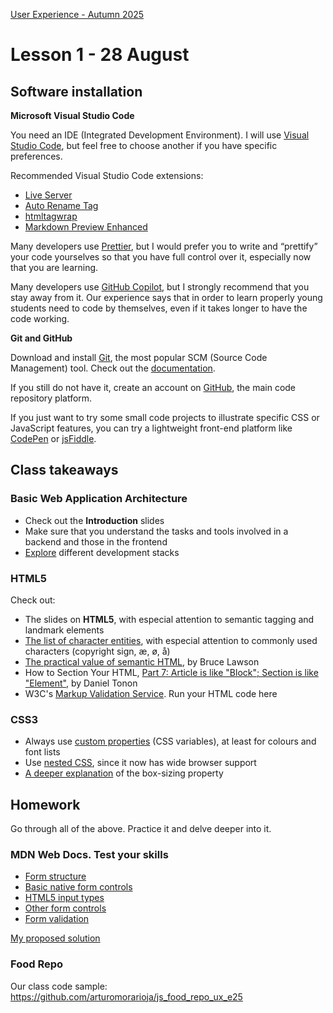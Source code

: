 [User Experience - Autumn 2025](https://github.com/arturomorarioja-kea/WD_UX_E25/blob/main/README.md)

# Lesson 1 - 28 August

## Software installation
**Microsoft Visual Studio Code**

You need an IDE (Integrated Development Environment). I will use [Visual Studio Code](https://code.visualstudio.com/), but feel free to choose another if you have specific preferences.

Recommended Visual Studio Code extensions:
- [Live Server](https://marketplace.visualstudio.com/items?itemName=ritwickdey.LiveServer)
- [Auto Rename Tag](https://marketplace.visualstudio.com/items?itemName=formulahendry.auto-rename-tag)
- [htmltagwrap](https://marketplace.visualstudio.com/items?itemName=bradgashler.htmltagwrap)
- [Markdown Preview Enhanced](https://marketplace.visualstudio.com/items?itemName=shd101wyy.markdown-preview-enhanced)

Many developers use [Prettier](https://marketplace.visualstudio.com/items?itemName=esbenp.prettier-vscode), but I would prefer you to write and “prettify” your code yourselves so that you have full control over it, especially now that you are learning.

Many developers use [GitHub Copilot](https://marketplace.visualstudio.com/items?itemName=GitHub.copilot), but I strongly recommend that you stay away from it. Our experience says that in order to learn properly  young students need to code by themselves, even if it takes longer to have the code working.

**Git and GitHub**

Download and install [Git](https://git-scm.com/), the most popular SCM (Source Code Management) tool. Check out the [documentation](https://git-scm.com/doc).

If you still do not have it, create an account on [GitHub](https://github.com/), the main code repository platform.

If you just want to try some small code projects to illustrate specific CSS or JavaScript features, you can try a lightweight front-end platform like [CodePen](https://codepen.io/) or [jsFiddle](https://jsfiddle.net/).

## Class takeaways
### Basic Web Application Architecture
- Check out the **Introduction** slides
- Make sure that you understand the tasks and tools involved in a backend and those in the frontend
- [Explore](https://fullscale.io/blog/top-5-tech-stacks/) different development stacks

### HTML5
Check out:
- The slides on **HTML5**, with especial attention to semantic tagging and landmark elements
- [The list of character entities](https://html.spec.whatwg.org/multipage/named-characters.html), with especial attention to commonly used characters (copyright sign, æ, ø, å)
- [The practical value of semantic HTML](https://brucelawson.co.uk/2018/the-practical-value-of-semantic-html/), by Bruce Lawson
- How to Section Your HTML, [Part 7: Article is like "Block"; Section is like "Element"](https://css-tricks.com/how-to-section-your-html/#article-is-like-block-section-is-like-element), by Daniel Tonon
- W3C's [Markup Validation Service](https://validator.w3.org/). Run your HTML code here

### CSS3
- Always use [custom properties](https://developer.mozilla.org/en-US/docs/Web/CSS/Using_CSS_custom_properties) (CSS variables), at least for colours and font lists
- Use [nested CSS](https://developer.mozilla.org/en-US/docs/Web/CSS/CSS_nesting/Using_CSS_nesting), since it now has wide browser support
- [A deeper explanation](https://developer.mozilla.org/en-US/docs/Web/CSS/box-sizing) of the box-sizing property

## Homework
Go through all of the above. Practice it and delve deeper into it.

### MDN Web Docs. Test your skills
- [Form structure](https://github.com/arturomorarioja-ek/WD_UX_E25/blob/main/Lesson01/MDN%20TYS%201%20Form%20Structure.md)
- [Basic native form controls](https://github.com/arturomorarioja-ek/WD_UX_E25/blob/main/Lesson01/MDN%20TYS%202%20Basic%20Controls.md)
- [HTML5 input types](https://github.com/arturomorarioja-ek/WD_UX_E25/blob/main/Lesson01/MDN%20TYS%203%20HTML5%20Controls.md)
- [Other form controls](https://github.com/arturomorarioja-ek/WD_UX_E25/blob/main/Lesson01/MDN%20TYS%204%20Other%20Controls.md)
- [Form validation](https://github.com/arturomorarioja-ek/WD_UX_E25/blob/main/Lesson01/MDN%20TYS%205%20Form%20Validation.md)

[My proposed solution](https://codepen.io/collection/QWVQmY)

### Food Repo
Our class code sample: https://github.com/arturomorarioja/js_food_repo_ux_e25
